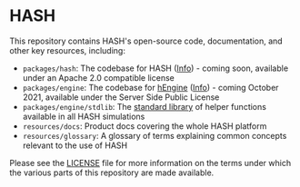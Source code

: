 # HASH

This repository contains HASH's open-source code, documentation, and other key resources, including:

- `packages/hash`: The codebase for HASH ([Info](https://hash.ai/platform/index)) - coming soon, available under an Apache 2.0 compatible license
- `packages/engine`: The codebase for [hEngine](packages/engine) ([Info](https://hash.ai/platform/engine)) - coming October 2021, available under the Server Side Public License
- `packages/engine/stdlib`: The [standard library](packages/engine/stdlib) of helper functions available in all HASH simulations
- `resources/docs`: Product docs covering the whole HASH platform
- `resources/glossary`: A glossary of terms explaining common concepts relevant to the use of HASH

Please see the [LICENSE](LICENSE.md) file for more information on the terms under which the various parts of this repository are made available.
